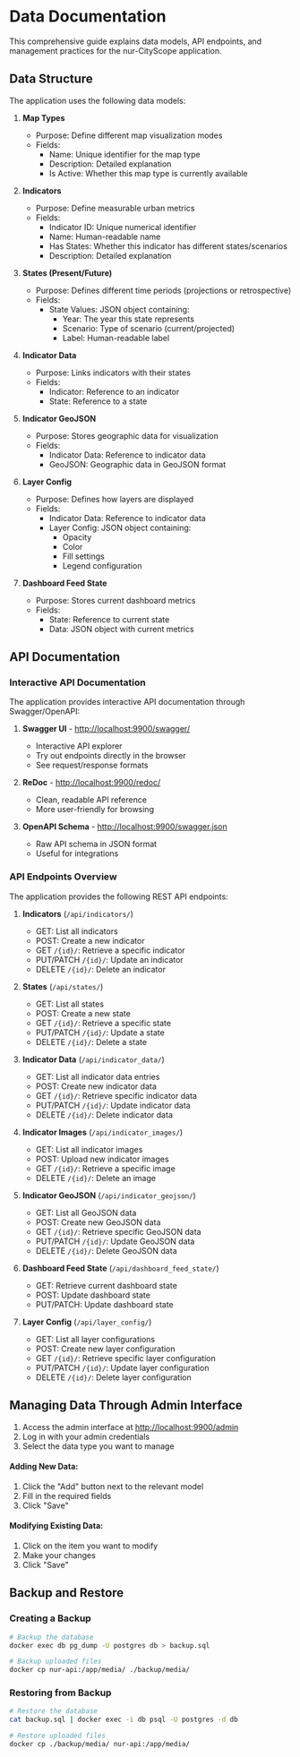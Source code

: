 # Data Documentation

This comprehensive guide explains data models, API endpoints, and management practices for the nur-CityScope application.

## Data Structure

The application uses the following data models:

1. **Map Types**
   - Purpose: Define different map visualization modes
   - Fields:
     - Name: Unique identifier for the map type
     - Description: Detailed explanation
     - Is Active: Whether this map type is currently available

2. **Indicators**
   - Purpose: Define measurable urban metrics
   - Fields:
     - Indicator ID: Unique numerical identifier
     - Name: Human-readable name
     - Has States: Whether this indicator has different states/scenarios
     - Description: Detailed explanation

3. **States (Present/Future)**
   - Purpose: Defines different time periods (projections or retrospective)
   - Fields:
     - State Values: JSON object containing:
       - Year: The year this state represents
       - Scenario: Type of scenario (current/projected)
       - Label: Human-readable label

4. **Indicator Data**
   - Purpose: Links indicators with their states
   - Fields:
     - Indicator: Reference to an indicator
     - State: Reference to a state

5. **Indicator GeoJSON**
   - Purpose: Stores geographic data for visualization
   - Fields:
     - Indicator Data: Reference to indicator data
     - GeoJSON: Geographic data in GeoJSON format

6. **Layer Config**
   - Purpose: Defines how layers are displayed
   - Fields:
     - Indicator Data: Reference to indicator data
     - Layer Config: JSON object containing:
       - Opacity
       - Color
       - Fill settings
       - Legend configuration

7. **Dashboard Feed State**
   - Purpose: Stores current dashboard metrics
   - Fields:
     - State: Reference to current state
     - Data: JSON object with current metrics

## API Documentation

### Interactive API Documentation

The application provides interactive API documentation through Swagger/OpenAPI:

1. **Swagger UI** - [http://localhost:9900/swagger/](http://localhost:9900/swagger/)
   - Interactive API explorer
   - Try out endpoints directly in the browser
   - See request/response formats

2. **ReDoc** - [http://localhost:9900/redoc/](http://localhost:9900/redoc/)
   - Clean, readable API reference
   - More user-friendly for browsing

3. **OpenAPI Schema** - [http://localhost:9900/swagger.json](http://localhost:9900/swagger.json)
   - Raw API schema in JSON format
   - Useful for integrations

### API Endpoints Overview

The application provides the following REST API endpoints:

1. **Indicators** (`/api/indicators/`)
   - GET: List all indicators
   - POST: Create a new indicator
   - GET `/{id}/`: Retrieve a specific indicator
   - PUT/PATCH `/{id}/`: Update an indicator
   - DELETE `/{id}/`: Delete an indicator

2. **States** (`/api/states/`)
   - GET: List all states
   - POST: Create a new state
   - GET `/{id}/`: Retrieve a specific state
   - PUT/PATCH `/{id}/`: Update a state
   - DELETE `/{id}/`: Delete a state

3. **Indicator Data** (`/api/indicator_data/`)
   - GET: List all indicator data entries
   - POST: Create new indicator data
   - GET `/{id}/`: Retrieve specific indicator data
   - PUT/PATCH `/{id}/`: Update indicator data
   - DELETE `/{id}/`: Delete indicator data

4. **Indicator Images** (`/api/indicator_images/`)
   - GET: List all indicator images
   - POST: Upload new indicator images
   - GET `/{id}/`: Retrieve a specific image
   - DELETE `/{id}/`: Delete an image

5. **Indicator GeoJSON** (`/api/indicator_geojson/`)
   - GET: List all GeoJSON data
   - POST: Create new GeoJSON data
   - GET `/{id}/`: Retrieve specific GeoJSON data
   - PUT/PATCH `/{id}/`: Update GeoJSON data
   - DELETE `/{id}/`: Delete GeoJSON data

6. **Dashboard Feed State** (`/api/dashboard_feed_state/`)
   - GET: Retrieve current dashboard state
   - POST: Update dashboard state
   - PUT/PATCH: Update dashboard state

7. **Layer Config** (`/api/layer_config/`)
   - GET: List all layer configurations
   - POST: Create new layer configuration
   - GET `/{id}/`: Retrieve specific layer configuration
   - PUT/PATCH `/{id}/`: Update layer configuration
   - DELETE `/{id}/`: Delete layer configuration

## Managing Data Through Admin Interface

1. Access the admin interface at [http://localhost:9900/admin](http://localhost:9900/admin)
2. Log in with your admin credentials
3. Select the data type you want to manage

#### Adding New Data:
1. Click the "Add" button next to the relevant model
2. Fill in the required fields
3. Click "Save"

#### Modifying Existing Data:
1. Click on the item you want to modify
2. Make your changes
3. Click "Save"


## Backup and Restore

### Creating a Backup
```bash
# Backup the database
docker exec db pg_dump -U postgres db > backup.sql

# Backup uploaded files
docker cp nur-api:/app/media/ ./backup/media/
```

### Restoring from Backup
```bash
# Restore the database
cat backup.sql | docker exec -i db psql -U postgres -d db

# Restore uploaded files
docker cp ./backup/media/ nur-api:/app/media/
```
